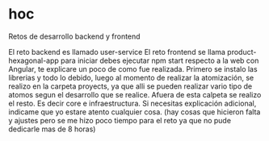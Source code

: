 # hoc
Retos de desarrollo backend y frontend

El reto backend es llamado user-service
El reto frontend se llama product-hexagonal-app para iniciar debes ejecutar npm start
respecto a la web con Angular, te explicare un poco de como fue realizada. Primero se instalo las librerias y todo lo debido, luego al momento de realizar la atomización, se realizo en la carpeta proyects, ya que alli se pueden realizar vario tipo de atomos segun el desarrollo que se realice. Afuera de esta calpeta se realizo el resto. Es decir core e infraestructura. Si necesitas explicación adicional, indicame que yo estare atento cualquier cosa. (hay cosas que hicieron falta y ajustes pero se me hizo poco tiempo para el reto ya que no pude dedicarle mas de 8 horas)
